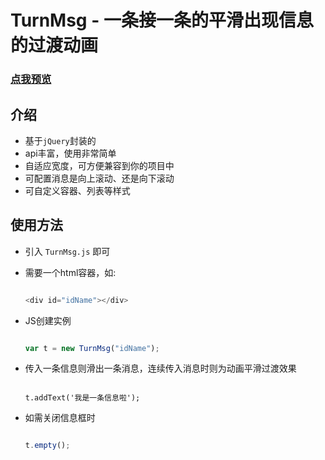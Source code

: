 # TurnMsg - 一条接一条的平滑出现信息的过渡动画

### [点我预览](https://wanghairong-i.github.io/TurnMsg/)

## 介绍

-   基于`jQuery`封装的
-   api丰富，使用非常简单
-   自适应宽度，可方便兼容到你的项目中
-   可配置消息是向上滚动、还是向下滚动
-   可自定义容器、列表等样式

## 使用方法

-   引入 `TurnMsg.js` 即可

-   需要一个html容器，如:
    ```javascript

    <div id="idName"></div>

    ```

-   JS创建实例
    ```javascript

    var t = new TurnMsg("idName");

    ```

-   传入一条信息则滑出一条消息，连续传入消息时则为动画平滑过渡效果
    ```javascrpt

    t.addText('我是一条信息啦');

    ```
      
-   如需关闭信息框时
    ```javascript

    t.empty();

    ```
